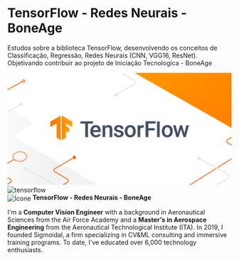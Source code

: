 # TensorFlow - Redes Neurais - BoneAge
Estudos sobre a biblioteca TensorFlow, desenvolvendo os conceitos de Classificação, Regressão, Redes Neurais (CNN, VGG16, ResNet). Objetivando contribuir ao projeto de Iniciação Tecnologica - BoneAge

<img src="/img/1692018415350.png">
<img src="https://www.vectorlogo.zone/logos/tensorflow/tensorflow-icon.svg" alt="tensorflow" width="40" height="40"/>


<div>
    <img src="https://www.vectorlogo.zone/logos/tensorflow/tensorflow-icon.svg" alt="Ícone" style="vertical-align: middle; width: 50px; height: 50px;">
    <span> <strong>TensorFlow - Redes Neurais - BoneAge</strong></span>
</div>


<p align="left">
I'm a <strong>Computer Vision Engineer</strong> with a background in Aeronautical Sciences from the Air Force Academy and a <strong>Master's in Aerospace Engineering</strong> from the Aeronautical Technological Institute (ITA). In 2019, I founded Sigmoidal, a firm specializing in CV&ML consulting and immersive training programs. To date, I've educated over 6,000 technology enthusiasts.
</p>
